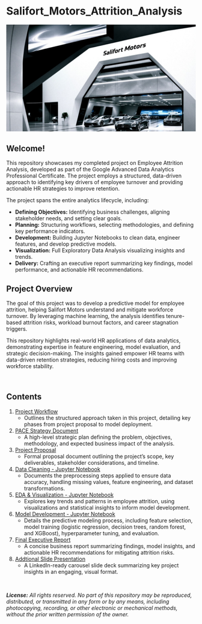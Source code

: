 # **Salifort_Motors_Attrition_Analysis**

![Salifort Motors Cover Image](Resources/salifort_motors_cover_image.jpg)

## **Welcome!**

This repository showcases my completed project on Employee Attrition Analysis, developed as part of the Google Advanced Data Analytics Professional Certificate. The project employs a structured, data-driven approach to identifying key drivers of employee turnover and providing actionable HR strategies to improve retention.

The project spans the entire analytics lifecycle, including:

- **Defining Objectives:** Identifying business challenges, aligning stakeholder needs, and setting clear goals.
- **Planning:** Structuring workflows, selecting methodologies, and defining key performance indicators.
- **Development:** Building Jupyter Notebooks to clean data, engineer features, and develop predictive models.
- **Visualization:** Full Exploratory Data Analysis visualizing insights and trends.
- **Delivery:** Crafting an executive report summarizing key findings, model performance, and actionable HR recommendations.

## **Project Overview**

The goal of this project was to develop a predictive model for employee attrition, helping Salifort Motors understand and mitigate workforce turnover. By leveraging machine learning, the analysis identifies tenure-based attrition risks, workload burnout factors, and career stagnation triggers.

This repository highlights real-world HR applications of data analytics, demonstrating expertise in feature engineering, model evaluation, and strategic decision-making. The insights gained empower HR teams with data-driven retention strategies, reducing hiring costs and improving workforce stability.

<br>

## Contents

1. [Project Workflow](https://1drv.ms/x/c/7fc1e21a85c52ea2/IQTlVCY1AgC3QafVgh1MDYeTAauPuurRpmOarZzH3q-GI8U?em=2&wdAllowInteractivity=False&wdHideGridlines=True&wdHideHeaders=True&wdInConfigurator=True&wdInConfigurator=True)
    - Outlines the structured approach taken in this project, detailing key phases from project proposal to model deployment.
2. [PACE Strategy Document](Resources/PACE_Strategy_Document_Salifort.pdf)
    - A high-level strategic plan defining the problem, objectives, methodology, and expected business impact of the analysis.
3. [Project Proposal](Resources/Project_Proposal_Salifort.pdf)
    - Formal proposal document outlining the project’s scope, key deliverables, stakeholder considerations, and timeline.
5. [Data Cleaning - Jupyter Notebook](Resources/JPNB_Data_Cleaning.ipynb)
    - Documents the preprocessing steps applied to ensure data accuracy, handling missing values, feature engineering, and dataset transformations.
6. [EDA & Visualization - Jupyter Notebook](Resources/JPNB_EDA.ipynb)
    - Explores key trends and patterns in employee attrition, using visualizations and statistical insights to inform model development.
7. [Model Development - Jupyter Notebook](Resources/JPNB_Model_Development.ipynb)
    - Details the predictive modeling process, including feature selection, model training (logistic regression, decision trees, random forest, and XGBoost), hyperparameter tuning, and evaluation.
8. [Final Executive Report]([Resources/06_C3_Tableau_Summary_Dashboard.md](https://www.canva.com/design/DAGgDgFKfWY/9Zz-sN37dAtV2MHR21pbYw/view?utm_content=DAGgDgFKfWY&utm_campaign=designshare&utm_medium=link2&utm_source=uniquelinks&utlId=h0c8b74c729))
    - A concise business report summarizing findings, model insights, and actionable HR recommendations for mitigating attrition risks.
9. [Addtional Slide Presentation](https://www.canva.com/design/DAGgDslLy2Q/OJxVu1KgBz91a2crJsjsdQ/view?utm_content=DAGgDslLy2Q&utm_campaign=designshare&utm_medium=link2&utm_source=uniquelinks&utlId=h4f61f6a9d5)
    - A LinkedIn-ready carousel slide deck summarizing key project insights in an engaging, visual format.

<br>

***License:*** *All rights reserved. No part of this repository may be reproduced, distributed, or transmitted in any form or by any means, including photocopying, recording, or other electronic or mechanical methods, without the prior written permission of the owner.*
